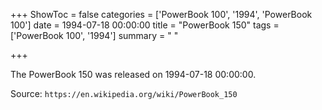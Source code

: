 +++
ShowToc = false
categories = ['PowerBook 100', '1994', 'PowerBook 100']
date = 1994-07-18 00:00:00
title = "PowerBook 150"
tags = ['PowerBook 100', '1994']
summary = " "

+++

The PowerBook 150 was released on 1994-07-18 00:00:00.

Source: `https://en.wikipedia.org/wiki/PowerBook_150`
